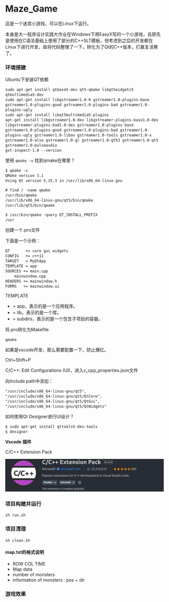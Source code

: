 # Maze_Game

这是一个迷宫小游戏，可以在Linux下运行。

本身是大一程序设计实践大作业在Windows下用EasyX写的一个小游戏，且原先是使用在C语法基础上使用了部分的C++SLT模板，但考虑到之后的开发都在Linux下进行开发，故将代码整理了一下，转化为了Qt的C++版本，打赢复活赛了。

### 环境搭建

Ubuntu下安装QT依赖

```
sudo apt-get install qtbase5-dev qt5-qmake libqt5widgets5 qtmultimedia5-dev 
sudo apt-get install libgstreamer1.0-0 gstreamer1.0-plugins-base gstreamer1.0-plugins-good gstreamer1.0-plugins-bad gstreamer1.0-plugins-ugly
sudo apt-get install libqt5multimedia5-plugins
apt-get install libgstreamer1.0-dev libgstreamer-plugins-base1.0-dev libgstreamer-plugins-bad1.0-dev gstreamer1.0-plugins-base gstreamer1.0-plugins-good gstreamer1.0-plugins-bad gstreamer1.0-plugins-ugly gstreamer1.0-libav gstreamer1.0-tools gstreamer1.0-x gstreamer1.0-alsa gstreamer1.0-gl gstreamer1.0-gtk3 gstreamer1.0-qt5 gstreamer1.0-pulseaudio
gst-inspect-1.0 --version
```

使用 `qmake -v` 找到qmake在哪里？

```
$ qmake -v
QMake version 3.1
Using Qt version 5.15.3 in /usr/lib/x86_64-linux-gnu
```

```
# find / -name qmake
/usr/bin/qmake
/usr/lib/x86_64-linux-gnu/qt5/bin/qmake
/usr/lib/qt5/bin/qmake
```

```
$ /usr/bin/qmake -query QT_INSTALL_PREFIX
/usr
```

创建一个.pro文件

下面是一个示例：

```
QT       += core gui widgets
CONFIG   += c++11
TARGET   = MyQtApp
TEMPLATE = app
SOURCES += main.cpp 
    mainwindow.cpp
HEADERS += mainwindow.h
FORMS   += mainwindow.ui
```

TEMPLATE

* = app，表示的是一个应用程序。
* = lib，表示的是一个库。
* = subdirs，表示的是一个包含子项目的容器。

将.pro转化为Makefile

```
qmake
```

如果是vscode开发，那么需要配置一下，防止爆红。

Ctrl+Shift+P

C/C++: Edit Configurations (UI)，进入c_cpp_properties.json文件

向Include path中添加：

```
"/usr/include/x86_64-linux-gnu/qt5",
"/usr/include/x86_64-linux-gnu/qt5/QtCore",
"/usr/include/x86_64-linux-gnu/qt5/QtGui",
"/usr/include/x86_64-linux-gnu/qt5/QtWidgets"
```

如何使用Qt Designer进行UI设计？

```
$ sudo apt-get install qttools5-dev-tools
$ designer
```

**Vscode 插件**

C/C++ Extension Pack

<img src="README.assets/image-20240331094825538.png" alt="image-20240331094825538" style="zoom: 67%;" />

### 项目构建并运行

```
sh run.sh
```

### 项目清理

```
sh clean.sh
```

#### map.txt的格式说明

- ROW COL TIME
- Map data
- number of monsters
- information of monsters : pos + dir

### 游戏效果
